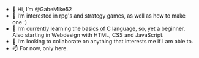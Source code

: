 - 👋 Hi, I’m @GabeMike52
- 👀 I’m interested in rpg's and strategy games, as well as how to make one :)
- 🌱 I’m currently learning the basics of C language, so, yet a beginner. Also starting in Webdesign with HTML, CSS and JavaScript.
- 💞️ I’m looking to collaborate on anything that interests me if I am able to.
- 📫 For now, only here.

<!---
GabeMike52/GabeMike52 is a ✨ special ✨ repository because its `README.md` (this file) appears on your GitHub profile.
You can click the Preview link to take a look at your changes.
--->
